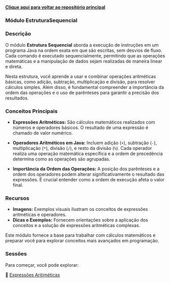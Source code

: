 #### [Clique aqui para voltar ao repositório principal](https://github.com/gabrielmelim/JAVA)
### Módulo EstruturaSequencial

### Descrição

O módulo **Estrutura Sequencial** aborda a execução de instruções em um programa Java na ordem exata em que são escritas, sem desvios de fluxo. Cada comando é executado sequencialmente, permitindo que as operações matemáticas e a manipulação de dados sejam realizadas de maneira linear e direta.

Nesta estrutura, você aprende a usar e combinar operações aritméticas básicas, como adição, subtração, multiplicação e divisão, para resolver cálculos simples. Além disso, é fundamental compreender a importância da ordem das operações e o uso de parênteses para garantir a precisão dos resultados.

### Conceitos Principais

- **Expressões Aritméticas:** São cálculos matemáticos realizados com números e operadores básicos. O resultado de uma expressão é chamado de valor numérico.

- **Operadores Aritméticos em Java:** Incluem adição (`+`), subtração (`-`), multiplicação (`*`), divisão (`/`), e resto da divisão (`%`). Cada operador realiza uma operação matemática específica e a ordem de precedência determina como as operações são agrupadas.

- **Importância da Ordem das Operações:** A posição dos parênteses e a ordem dos operadores podem alterar significativamente o resultado das expressões. É crucial entender como a ordem de execução afeta o valor final.

### Recursos

- **Imagens:** Exemplos visuais ilustram os conceitos de expressões aritméticas e operadores.
- **Dicas e Exemplos:** Fornecem orientações sobre a aplicação dos conceitos e a solução de expressões aritméticas complexas.

Este módulo fornece a base para trabalhar com cálculos matemáticos e preparar você para explorar conceitos mais avançados em programação.

### Sessões

Para começar, você pode explorar:

📁 [Expressões Aritiméticas](https://github.com/gabrielmelim/JAVA/tree/EstruturaSequencial/Java/docs/Express%C3%B5es%20Aritm%C3%A9ticas)
